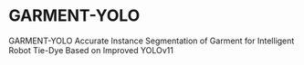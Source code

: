# GARMENT-YOLO
GARMENT-YOLO Accurate Instance Segmentation of Garment for Intelligent Robot Tie-Dye Based on Improved YOLOv11
